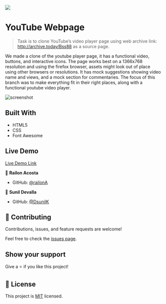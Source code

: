 ![](https://img.shields.io/badge/Microverse-blueviolet)

# YouTube Webpage
> Task is to clone YouTube’s video player page using web archive link: http://archive.today/Bss88 as a source page.

We made a clone of the youtube player page, it has a functional video, buttons, and interactive icons. The page works best on a 1366x768 resolution and using the firefox browser, assets might look out of place using other browsers or resolutions. It has mock suggestions showing video name and views, and a mock section for commentaries. The focus of this branch was to make everything fit in their right places, along with a functional youtube video player.

![screenshot](./img/demopage.png)
 
## Built With

- HTML5
- CSS
- Font Awesome

## Live Demo

[Live Demo Link](https://railona.github.io/youtube-simulator-page/)

👤 **Railon Acosta**

- GitHub: [@railonA](https://github.com/RailonA)


👤 **Sunil Devalla**

- GitHub: [@DsunilK](https://github.com/DsunilK)

## 🤝 Contributing

Contributions, issues, and feature requests are welcome!

Feel free to check the [issues page](https://github.com/RailonA/youtube-simulator-page/issues).

## Show your support

Give a ⭐️ if you like this project!

## 📝 License

This project is [MIT](LICENSE) licensed.


